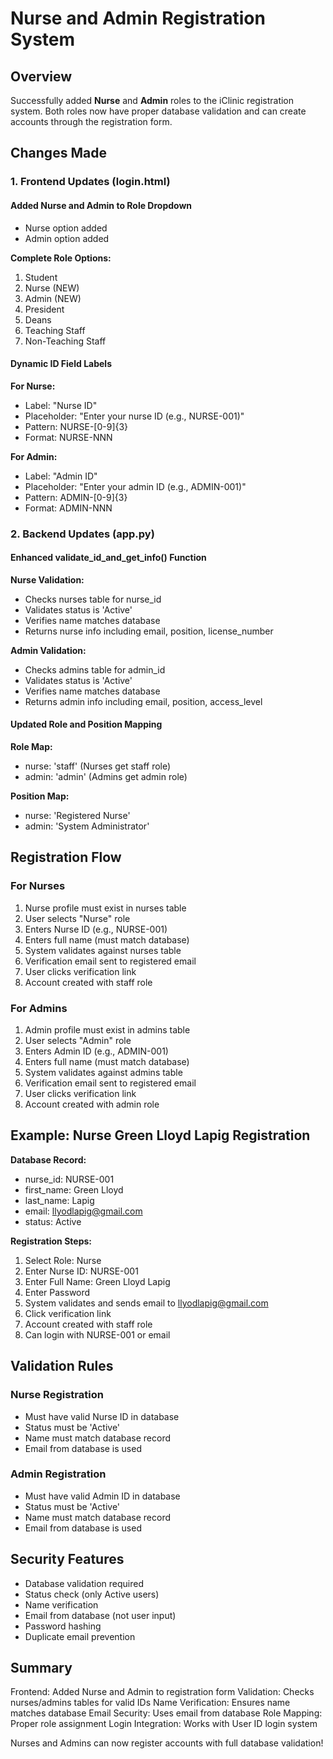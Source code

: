 # Nurse and Admin Registration System

## Overview
Successfully added **Nurse** and **Admin** roles to the iClinic registration system. Both roles now have proper database validation and can create accounts through the registration form.

## Changes Made

### 1. Frontend Updates (login.html)

#### Added Nurse and Admin to Role Dropdown
- Nurse option added
- Admin option added

**Complete Role Options:**
1. Student
2. Nurse (NEW)
3. Admin (NEW)
4. President
5. Deans
6. Teaching Staff
7. Non-Teaching Staff

#### Dynamic ID Field Labels

**For Nurse:**
- Label: "Nurse ID"
- Placeholder: "Enter your nurse ID (e.g., NURSE-001)"
- Pattern: NURSE-[0-9]{3}
- Format: NURSE-NNN

**For Admin:**
- Label: "Admin ID"
- Placeholder: "Enter your admin ID (e.g., ADMIN-001)"
- Pattern: ADMIN-[0-9]{3}
- Format: ADMIN-NNN

### 2. Backend Updates (app.py)

#### Enhanced validate_id_and_get_info() Function

**Nurse Validation:**
- Checks nurses table for nurse_id
- Validates status is 'Active'
- Verifies name matches database
- Returns nurse info including email, position, license_number

**Admin Validation:**
- Checks admins table for admin_id
- Validates status is 'Active'
- Verifies name matches database
- Returns admin info including email, position, access_level

#### Updated Role and Position Mapping

**Role Map:**
- nurse: 'staff' (Nurses get staff role)
- admin: 'admin' (Admins get admin role)

**Position Map:**
- nurse: 'Registered Nurse'
- admin: 'System Administrator'

## Registration Flow

### For Nurses

1. Nurse profile must exist in nurses table
2. User selects "Nurse" role
3. Enters Nurse ID (e.g., NURSE-001)
4. Enters full name (must match database)
5. System validates against nurses table
6. Verification email sent to registered email
7. User clicks verification link
8. Account created with staff role

### For Admins

1. Admin profile must exist in admins table
2. User selects "Admin" role
3. Enters Admin ID (e.g., ADMIN-001)
4. Enters full name (must match database)
5. System validates against admins table
6. Verification email sent to registered email
7. User clicks verification link
8. Account created with admin role

## Example: Nurse Green Lloyd Lapig Registration

**Database Record:**
- nurse_id: NURSE-001
- first_name: Green Lloyd
- last_name: Lapig
- email: llyodlapig@gmail.com
- status: Active

**Registration Steps:**
1. Select Role: Nurse
2. Enter Nurse ID: NURSE-001
3. Enter Full Name: Green Lloyd Lapig
4. Enter Password
5. System validates and sends email to llyodlapig@gmail.com
6. Click verification link
7. Account created with staff role
8. Can login with NURSE-001 or email

## Validation Rules

### Nurse Registration
- Must have valid Nurse ID in database
- Status must be 'Active'
- Name must match database record
- Email from database is used

### Admin Registration
- Must have valid Admin ID in database
- Status must be 'Active'
- Name must match database record
- Email from database is used

## Security Features

- Database validation required
- Status check (only Active users)
- Name verification
- Email from database (not user input)
- Password hashing
- Duplicate email prevention

## Summary

Frontend: Added Nurse and Admin to registration form
Validation: Checks nurses/admins tables for valid IDs
Name Verification: Ensures name matches database
Email Security: Uses email from database
Role Mapping: Proper role assignment
Login Integration: Works with User ID login system

Nurses and Admins can now register accounts with full database validation!
